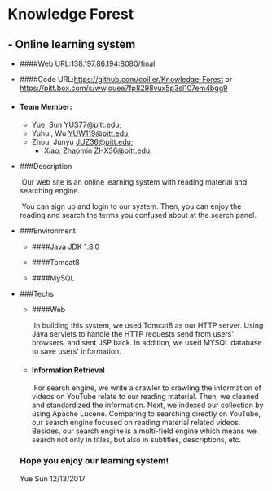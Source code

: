 # Knowledge Forest

## 			- Online learning system

- ####Web URL:[138.197.86.194:8080/final]()


- ####Code URL:https://github.com/coiller/Knowledge-Forest or https://pitt.box.com/s/wwjouee7fp8298vux5p3sl107em4bgg9


- #### Team Member:
  - Yue, Sun <YUS77@pitt.edu>;
  - Yuhui, Wu <YUW119@pitt.edu>;
  - Zhou, Junyu <JUZ36@pitt.edu>;
    - Xiao, Zhaomin <ZHX36@pitt.edu>;


- ###Description

  ​	Our web site is an online learning system with reading material and searching engine.

  ​	You can sign up and login to our system. Then, you can enjoy the reading and search the terms you confused about at the search panel.

- ###Environment

  - ####Java JDK 1.8.0

  - ####Tomcat8

  - ####MySQL

- ###Techs

  - ####Web

    ​	In building this system, we used Tomcat8 as our HTTP server. Using Java servlets to handle the HTTP requests send from users' browsers, and sent JSP back. In addition, we used MYSQL database to save users' information.

  - #### Information Retrieval

    ​	For search engine, we write a crawler to crawling the information of videos on YouTube relate to our reading material. Then, we cleaned and standardized the information. Next, we indexed our collection by using Apache Lucene. Comparing to searching directly on YouTube, our search engine focused on reading material related videos. Besides, our search engine is a multi-field engine which means we search not only in titles, but also in subtitles, descriptions, etc.

  ### Hope you enjoy our learning system!

  Yue Sun 12/13/2017

  ​
